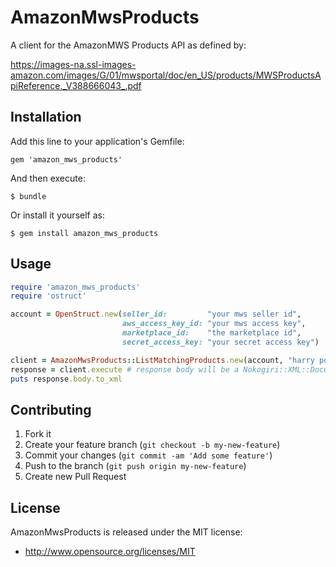 # AmazonMwsProducts

A client for the AmazonMWS Products API as defined by:

https://images-na.ssl-images-amazon.com/images/G/01/mwsportal/doc/en_US/products/MWSProductsApiReference._V388666043_.pdf

## Installation

Add this line to your application's Gemfile:

    gem 'amazon_mws_products'

And then execute:

    $ bundle

Or install it yourself as:

    $ gem install amazon_mws_products

## Usage

```ruby
require 'amazon_mws_products'
require 'ostruct'

account = OpenStruct.new(seller_id:         "your mws seller id",
                         aws_access_key_id: "your mws access key",
                         marketplace_id:    "the marketplace id",
                         secret_access_key: "your secret access key")

client = AmazonMwsProducts::ListMatchingProducts.new(account, "harry potter dvd")
response = client.execute # response body will be a Nokogiri::XML::Document
puts response.body.to_xml
```

## Contributing

1. Fork it
2. Create your feature branch (`git checkout -b my-new-feature`)
3. Commit your changes (`git commit -am 'Add some feature'`)
4. Push to the branch (`git push origin my-new-feature`)
5. Create new Pull Request

## License

AmazonMwsProducts is released under the MIT license:

* http://www.opensource.org/licenses/MIT
